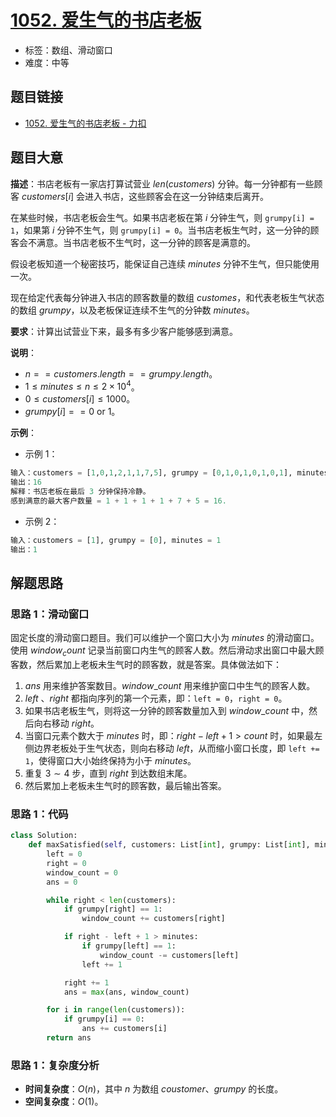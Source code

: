# [1052. 爱生气的书店老板](https://leetcode.cn/problems/grumpy-bookstore-owner/)

- 标签：数组、滑动窗口
- 难度：中等

## 题目链接

- [1052. 爱生气的书店老板 - 力扣](https://leetcode.cn/problems/grumpy-bookstore-owner/)

## 题目大意

**描述**：书店老板有一家店打算试营业 $len(customers)$ 分钟。每一分钟都有一些顾客 $customers[i]$ 会进入书店，这些顾客会在这一分钟结束后离开。

在某些时候，书店老板会生气。如果书店老板在第 $i$ 分钟生气，则 `grumpy[i] = 1`，如果第 $i$ 分钟不生气，则 `grumpy[i] = 0`。当书店老板生气时，这一分钟的顾客会不满意。当书店老板不生气时，这一分钟的顾客是满意的。

假设老板知道一个秘密技巧，能保证自己连续 $minutes$ 分钟不生气，但只能使用一次。

现在给定代表每分钟进入书店的顾客数量的数组 $customes$，和代表老板生气状态的数组 $grumpy$，以及老板保证连续不生气的分钟数 $minutes$。

**要求**：计算出试营业下来，最多有多少客户能够感到满意。

**说明**：

- $n == customers.length == grumpy.length$。
- $1 \le minutes \le n \le 2 \times 10^4$。
- $0 \le customers[i] \le 1000$。
- $grumpy[i] == 0 \text{ or } 1$。

**示例**：

- 示例 1：

```python
输入：customers = [1,0,1,2,1,1,7,5], grumpy = [0,1,0,1,0,1,0,1], minutes = 3
输出：16
解释：书店老板在最后 3 分钟保持冷静。
感到满意的最大客户数量 = 1 + 1 + 1 + 1 + 7 + 5 = 16.
```

- 示例 2：

```python
输入：customers = [1], grumpy = [0], minutes = 1
输出：1
```

## 解题思路

### 思路 1：滑动窗口

固定长度的滑动窗口题目。我们可以维护一个窗口大小为 $minutes$ 的滑动窗口。使用 $window_count$ 记录当前窗口内生气的顾客人数。然后滑动求出窗口中最大顾客数，然后累加上老板未生气时的顾客数，就是答案。具体做法如下：

1. $ans$ 用来维护答案数目。$window\_count$ 用来维护窗口中生气的顾客人数。
2. $left$ 、$right$ 都指向序列的第一个元素，即：`left = 0`，`right = 0`。
3. 如果书店老板生气，则将这一分钟的顾客数量加入到 $window\_count$ 中，然后向右移动 $right$。
4. 当窗口元素个数大于 $minutes$ 时，即：$right - left + 1 > count$ 时，如果最左侧边界老板处于生气状态，则向右移动 $left$，从而缩小窗口长度，即 `left += 1`，使得窗口大小始终保持为小于 $minutes$。
5. 重复 $3 \sim 4$ 步，直到 $right$ 到达数组末尾。
6. 然后累加上老板未生气时的顾客数，最后输出答案。

### 思路 1：代码

```python
class Solution:
    def maxSatisfied(self, customers: List[int], grumpy: List[int], minutes: int) -> int:
        left = 0
        right = 0
        window_count = 0
        ans = 0

        while right < len(customers):
            if grumpy[right] == 1:
                window_count += customers[right]

            if right - left + 1 > minutes:
                if grumpy[left] == 1:
                    window_count -= customers[left]
                left += 1

            right += 1
            ans = max(ans, window_count)

        for i in range(len(customers)):
            if grumpy[i] == 0:
                ans += customers[i]
        return ans
```

### 思路 1：复杂度分析

- **时间复杂度**：$O(n)$，其中 $n$ 为数组 $coustomer$、$grumpy$ 的长度。
- **空间复杂度**：$O(1)$。

